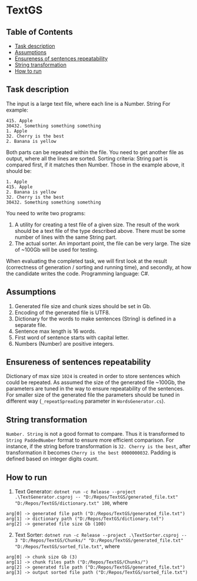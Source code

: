 # TextGS

## Table of Contents  
- [Task description](#task-description)
- [Assumptions](#assumptions)
- [Ensureness of sentences repeatability](#ensureness-of-sentences-repeatability)
- [String transformation](#string-transformation)
- [How to run](#how-to-run)

## <a name="task-description">Task description</a>

The input is a large text file, where each line is a Number. String
For example:
```
415. Apple
30432. Something something something
1. Apple
32. Cherry is the best
2. Banana is yellow
```

Both parts can be repeated within the file. You need to get another file as output, where all the lines are sorted. Sorting criteria: String part is compared first, if it matches then Number. Those in the example above, it should be:
```
1. Apple
415. Apple
2. Banana is yellow
32. Cherry is the best
30432. Something something something
```

You need to write two programs:
1. A utility for creating a test file of a given size. The result of the work should be a text file of the type described above. There must be some number of lines with the same String part.
2. The actual sorter. An important point, the file can be very large. The size of ~100Gb will be used for testing.

When evaluating the completed task, we will first look at the result (correctness of generation / sorting and running time), and secondly, at how the candidate writes the code. Programming language: C#.

## <a name="assumptions">Assumptions</a>
1. Generated file size and chunk sizes should be set in Gb.
2. Encoding of the generated file is UTF8.
3. Dictionary for the words to make sentences (String) is defined in a separate file.
4. Sentence max length is 16 words.
5. First word of sentence starts with capital letter.
6. Numbers (Number) are positive integers.

## <a name="ensureness-of-sentences-repeatability">Ensureness of sentences repeatability</a>
Dictionary of max size `1024` is created in order to store sentences which could be repeated. As assumed the size of the generated file ~100Gb, the parameters are tuned in the way to ensure repeatability of the sentences. For smaller size of the generated file the parameters should be tuned in different way (`_repeatSpreading` parameter in `WordsGenerator.cs`).

## <a name="string-transformation">String transformation</a>
`Number. String` is not a good format to compare. Thus it is transformed to `String PaddedNumber` format to ensure more efficient comparison. For instance, if the string before transformation is `32. Cherry is the best`, after transformation it becomes `Cherry is the best 0000000032`. Padding is defined based on integer digits count. 

## <a name="how-to-run">How to run</a>
1. Text Generator: `dotnet run -c Release --project .\TextGenerator.csproj -- "D:/Repos/TextGS/generated_file.txt" "D:/Repos/TextGS/dictionary.txt" 100`, where
```
arg[0] -> generated file path ("D:/Repos/TextGS/generated_file.txt")
arg[1] -> dictionary path ("D:/Repos/TextGS/dictionary.txt")
arg[2] -> generated file size Gb (100)
```
2. Text Sorter: `dotnet run -c Release --project .\TextSorter.csproj -- 3 "D:/Repos/TextGS/Chunks/" "D:/Repos/TextGS/generated_file.txt" "D:/Repos/TextGS/sorted_file.txt"`, where
```
arg[0] -> chunk size Gb (3)
arg[1] -> chunk files path ("D:/Repos/TextGS/Chunks/")
arg[2] -> generated file path ("D:/Repos/TextGS/generated_file.txt")
arg[3] -> output sorted file path ("D:/Repos/TextGS/sorted_file.txt")
```
